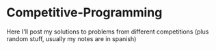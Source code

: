 # Competitive-Programming
Here I'll post my solutions to problems from different competitions (plus random stuff, usually my notes are in spanish)
